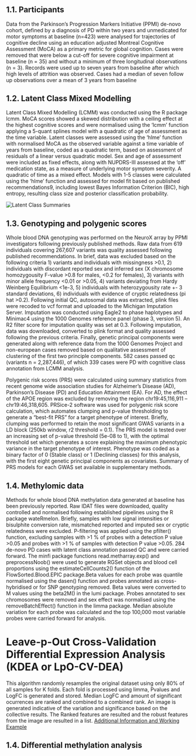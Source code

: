 # 

## 1.1.	Participants
Data from the Parkinson’s Progression Markers Initiative (PPMI) de-novo cohort, defined by a diagnosis of PD within two years and unmedicated for motor symptoms at baseline (n=423) were analysed for trajectories of cognitive decline using an education adjusted Montreal Cognitive Assessment (MoCA) as a primary metric for global cognition. Cases were removed that were below a cut-off for severe cognitive impairment at baseline (n = 35) and without a minimum of three longitudinal observations (n = 3). Records were used up to seven years from baseline after which high levels of attrition was observed. Cases had a median of seven follow up observations over a mean of 3 years from baseline

## 1.2.	Latent Class Mixed Modelling 
Latent Class Mixed Modelling (LCMM) was conducted using the R package lcmm. MoCA scores showed a skewed distribution with a ceiling effect at the highest cognitive scores and were normalised using the ‘lcmm’ function applying a 5-quant splines model with a quadratic of age of assessment as the time variable. Latent classes were assessed using the ‘hlme’ function with normalised MoCA as the observed variable against a time variable of years from baseline, coded as a quadratic term, based on assessment of residuals of a linear versus quadratic model. Sex and age of assessment were included as fixed effects, along with NUPDRS-III assessed at the ‘off’ medication state, as a measure of underlying motor symptom severity. A quadratic of time as a mixed effect. Models with 1-5 classes were calculated using the ‘hlme’ function and assessed for model fit based on published recommendations9, including lowest Bayes Information Criterion (BIC), high entropy, resulting class size and posterior classification probability. 

![Latent Class Summaries](https://github.com/JoshHarveyGit/ECD-Poster/blob/main/figures/LatentClassSummary.png?raw=true)


## 1.3.	Genotyping and polygenic scores
Whole blood DNA genotyping was performed on the NeuroX array by PPMI investigators following previously published methods. Raw data from 619 individuals covering 267,607 variants was quality assessed following published recommendations. In brief, data was excluded based on the following criteria 1) variants and individuals with missingness >0.1, 2) individuals with discordant reported sex and inferred sex (X chromosome homozygousity F-value >0.8 for males, <0.2 for females), 3) variants with minor allele frequency <0.01 or >0.05, 4) variants deviating from Hardy Weinberg Equilibrium <1e-3, 5) individuals with heterozygousity rate +- 3 standard deviations, 6) individuals with evidence of cryptic relatedness (pi hat >0.2). Following initial QC, autosomal data was extracted, plink files were recoded to vcf format and uploaded to the Michigan Imputation Server. Imputation was conducted using Eagle2 to phase haplotypes and Minimac4 using the 1000 Genomes reference panel (phase 3, version 5). An R2 filter score for imputation quality was set at 0.3. Following imputation, data was downloaded, converted to plink format and quality assessed following the previous criteria. Finally, genetic principal components were generated along with reference data from the 1000 Genomes Project and non-european cases removed based on qualitative assessment of clustering of the first two principle components. 582 cases passed qc (variants n = 2,287,446), of which 339 cases were PD with cognitive class annotation from LCMM analysis. 

Polygenic risk scores (PRS) were calculated using summary statistics from recent genome wide association studies for Alzheimer’s Disease (AD), Parkinson’s Disease (PD) and Education Attainment (EA). For AD, the effect of the APOE region was excluded by removing the region chr19:45,116,911 – chr19:46,318,605. PRSice-2 software was used for polygenic risk score calculation, which automates clumping and p-value thresholding to generate a “best-fit PRS” for a target phenotype of interest. Briefly, clumping was performed to retain the most significant GWAS variants in a LD block (250kb window, r2 threshold = 0.1). The PRS model is tested over an increasing set of p-value threshold (5e-08 to 1), with the optimal threshold set which generates a score explaining the maximum phenotypic variance in the target phenotype of interest. Phenotype was coded as a binary factor of 0 (Stable class) or 1 (Declining classes) for this analysis, with the first eight genetic principal components as covariates. Summary of PRS models for each GWAS set available in supplementary methods. 

## 1.4.	Methylomic data
Methods for whole blood DNA methylation data generated at baseline has been previously reported. Raw IDAT files were downloaded, quality controlled and normalised following established pipelines using the R package wateRmelon. Briefly, samples with low signal intensities or bisulphite conversion rate, mismatched reported and imputed sex or cryptic relatedness were excluded. P-filtering was applied using the pfilter() function, excluding samples with  >1 % of probes with a detection P value >0.05 and probes with >1 % of samples with detection P value >0.05. 284 de-novo PD cases with latent class annotation passed QC and were carried forward. The minfi package functions read.metharray.exp() and preprocessNoob() were used to generate RGSet objects and blood cell proportions using the estimateCellCounts2() function of the FlowSorted.Blood.EPIC package.Beta values for each probe was quantile normalised using the dasen() function and probes annotated as cross-hybridised or for SNP genotyping removed. Beta values were converted to M values using the beta2M() in the lumi package. Probes annotated to sex chromosomes were removed and sex effect was normalised using the removeBatchEffect() function in the limma package. Median absolute variation for each probe was calculated and the top 100,000 most variable probes were carried forward for analysis. 

# Leave-p-Out Cross-Validation Differential Expression Analysis (KDEA or LpO-CV-DEA)
This algorithm randomly resamples the original dataset using only 80% of all samples for K folds. Each fold is processed using limma, Pvalues and LogFC is generated and stored. Median LogFC and amount of significant ocurrences are ranked and combined to a combined rank. An image is generated indicative of the variation and significance based on the collective results. The Ranked features are resulted and the robust features from the image are resulted in a list.
[Additional Information and Working Example](https://github.com/Rrtk2/RRtest/blob/master/docs/KDEA.md) 


## 1.4.	Differential methylation analysis


